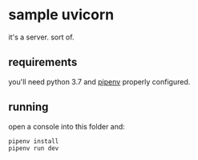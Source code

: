 # sample uvicorn

it's a server. sort of.

## requirements

you'll need python 3.7 and [pipenv](https://docs.pipenv.org/en/latest/) properly configured.

## running

open a console into this folder and:

```bash
pipenv install
pipenv run dev
```
